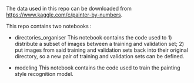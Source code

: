 The data used in this repo can be downloaded from https://www.kaggle.com/c/painter-by-numbers.

This repo contains two notebooks :
- directories_organiser  This notebook contains the code used to 1) distribute a subset of images between a training and validation set; 2) put images from said training and validation sets back into their original directory, so a new pair of training and validation sets can be defined.
    
- modeling  This notebook contains the code used to train the painting style recognition model.
